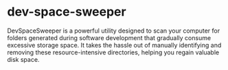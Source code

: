 # dev-space-sweeper
DevSpaceSweeper is a powerful utility designed to scan your computer for folders generated during software development that gradually consume excessive storage space. It takes the hassle out of manually identifying and removing these resource-intensive directories, helping you regain valuable disk space.
